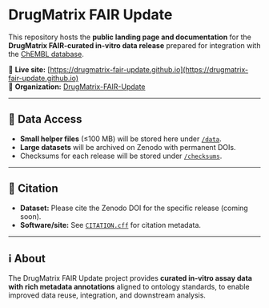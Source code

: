 # DrugMatrix FAIR Update

This repository hosts the **public landing page and documentation** for the  
**DrugMatrix FAIR-curated in-vitro data release** prepared for integration with the [ChEMBL database](https://www.ebi.ac.uk/chembl/).

🔗 **Live site:** [https://drugmatrix-fair-update.github.io](https://drugmatrix-fair-update.github.io)  
🔗 **Organization:** [DrugMatrix-FAIR-Update](https://github.com/DrugMatrix-FAIR-Update)

---

## 📂 Data Access

- **Small helper files** (≤100 MB) will be stored here under [`/data`](./data).  
- **Large datasets** will be archived on Zenodo with permanent DOIs.  
- Checksums for each release will be stored under [`/checksums`](./checksums).

---

## 📖 Citation

- **Dataset:** Please cite the Zenodo DOI for the specific release (coming soon).  
- **Software/site:** See [`CITATION.cff`](./CITATION.cff) for citation metadata.

---

## ℹ️ About

The DrugMatrix FAIR Update project provides **curated in-vitro assay data with rich metadata annotations** aligned to ontology standards, to enable improved data reuse, integration, and downstream analysis.

